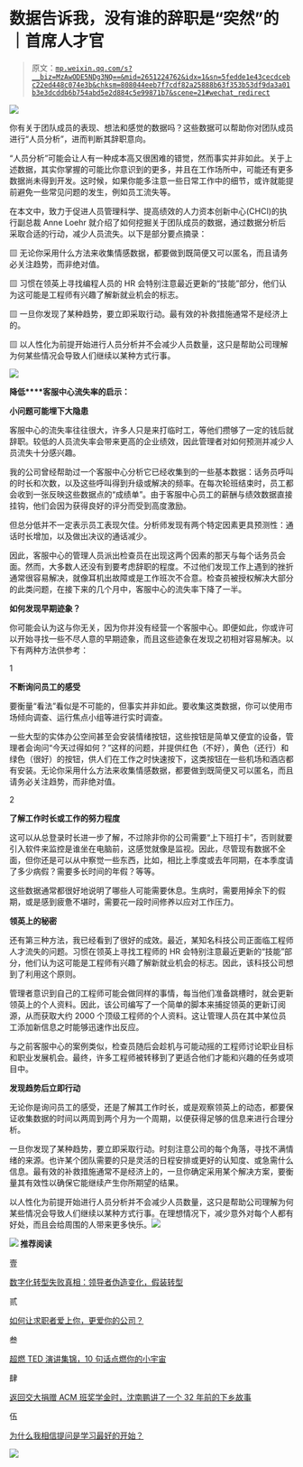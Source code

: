 # 数据告诉我，没有谁的辞职是“突然”的｜首席人才官

> 原文：[`mp.weixin.qq.com/s?__biz=MzAwODE5NDg3NQ==&mid=2651224762&idx=1&sn=5fedde1e43cecdcebc22ed448c074e3b&chksm=808044eeb7f7cdf82a25888b63f353b53df9da3a01b3e3dcddb6b754abd5e2d884c5e99871b7&scene=21#wechat_redirect`](http://mp.weixin.qq.com/s?__biz=MzAwODE5NDg3NQ==&mid=2651224762&idx=1&sn=5fedde1e43cecdcebc22ed448c074e3b&chksm=808044eeb7f7cdf82a25888b63f353b53df9da3a01b3e3dcddb6b754abd5e2d884c5e99871b7&scene=21#wechat_redirect)

![](img/f3a6f4d251539ce5c4cc3c64a1a24e7a.png)

你有关于团队成员的表现、想法和感觉的数据吗？这些数据可以帮助你对团队成员进行“人员分析”，进而判断其辞职意向。

“人员分析”可能会让人有一种成本高又很困难的错觉，然而事实并非如此。关于上述数据，其实你掌握的可能比你意识到的更多，并且在工作场所中，可能还有更多数据尚未得到开发。这时候，如果你能多注意一些日常工作中的细节，或许就能提前避免一些常见问题的发生，例如员工流失等。

在本文中，致力于促进人员管理科学、提高绩效的人力资本创新中心(CHCI)的执行副总裁 Anne Loehr 就介绍了如何挖掘关于团队成员的数据，通过数据分析后采取合适的行动，减少人员流失。以下是部分要点摘录：

▨ 无论你采用什么方法来收集情感数据，都要做到既简便又可以匿名，而且请务必关注趋势，而非绝对值。

▨ 习惯在领英上寻找编程人员的 HR 会特别注意最近更新的“技能”部分，他们认为这可能是工程师有兴趣了解新就业机会的标志。

▨ 一旦你发现了某种趋势，要立即采取行动。最有效的补救措施通常不是经济上的。

▨ 以人性化为前提开始进行人员分析并不会减少人员数量，这只是帮助公司理解为何某些情况会导致人们继续以某种方式行事。

![](img/526894a48bcdc7096d153ad3ba67fe21.png)

**降低****客服中心流失率的启示：**

**小问题可能埋下大隐患**

客服中心的流失率往往很大，许多人只是来打临时工，等他们攒够了一定的钱后就辞职。较低的人员流失率会带来更高的企业绩效，因此管理者对如何预测并减少人员流失十分感兴趣。

我的公司曾经帮助过一个客服中心分析它已经收集到的一些基本数据：话务员呼叫的时长和次数，以及这些呼叫得到升级或解决的频率。在每次轮班结束时，员工都会收到一张反映这些数据点的“成绩单”。由于客服中心员工的薪酬与绩效数据直接挂钩，他们会因为获得良好的评分而受到高度激励。

但总分低并不一定表示员工表现欠佳。分析师发现有两个特定因素更具预测性：通话时长增加，以及做出决议的通话减少。

因此，客服中心的管理人员派出检查员在出现这两个因素的那天与每个话务员会面。然而，大多数人还没有到要考虑辞职的程度。不过他们发现工作上遇到的挫折通常很容易解决，就像耳机出故障或是工作班次不合意。检查员被授权解决大部分的此类问题，在接下来的几个月中，客服中心的流失率下降了一半。

**如何发现早期迹象？**

你可能会认为这与你无关，因为你并没有经营一个客服中心。即便如此，你或许可以开始寻找一些不尽人意的早期迹象，而且这些迹象在发现之初相对容易解决。以下有两种方法供参考：

1

**不断询问员工的感受**

要衡量“看法”看似是不可能的，但事实并非如此。要收集这类数据，你可以使用市场倾向调查、运行焦点小组等进行实时调查。

一些大型的实体办公空间甚至会安装情绪按钮，这些按钮是简单又便宜的设备，管理者会询问“今天过得如何？”这样的问题，并提供红色（不好），黄色（还行）和绿色（很好）的按钮，供人们在工作之时快速按下，这类按钮在一些机场和酒店都有安装。无论你采用什么方法来收集情感数据，都要做到既简便又可以匿名，而且请务必关注趋势，而非绝对值。

2

**了解工作时长或工作的努力程度**

这可以从总登录时长进一步了解，不过除非你的公司需要“上下班打卡”，否则就要引入软件来监控是谁坐在电脑前，这感觉就像是监视。因此，尽管现有数据不全面，但你还是可以从中察觉一些东西，比如，相比上季度或去年同期，在本季度请了多少病假？需要多长时间的年假？等等。

这些数据通常都很好地说明了哪些人可能需要休息。生病时，需要用掉余下的假期，或是感到疲惫不堪时，需要花一段时间修养以应对工作压力。

**领英上的秘密**

还有第三种方法，我已经看到了很好的成效。最近，某知名科技公司正面临工程师人才流失的问题。习惯在领英上寻找工程师的 HR 会特别注意最近更新的“技能”部分，他们认为这可能是工程师有兴趣了解新就业机会的标志。因此，该科技公司想到了利用这个原则。

管理者意识到自己的工程师可能会做同样的事情，每当他们准备跳槽时，就会更新领英上的个人资料。因此，该公司编写了一个简单的脚本来捕捉领英的更新订阅源，从而获取大约 2000 个顶级工程师的个人资料。这让管理人员在其中某位员工添加新信息之时能够迅速作出反应。

与之前客服中心的案例类似，检查员随后会趁机与可能动摇的工程师讨论职业目标和职业发展机会。最终，许多工程师被转移到了更适合他们才能和兴趣的任务或项目中。

**发现趋势后立即行动**

无论你是询问员工的感受，还是了解其工作时长，或是观察领英上的动态，都要保证收集数据的时间以两周到两个月为一个周期，以便获得足够的信息来进行合理分析。

一旦你发现了某种趋势，要立即采取行动。时刻注意公司的每个角落，寻找不满情绪的来源。也许某个团队需要的只是灵活的日程安排或更好的认知度、或急需什么信息。最有效的补救措施通常不是经济上的，一旦你确定采用某个解决方案，要衡量其有效性以确保它能继续产生你所期望的结果。

以人性化为前提开始进行人员分析并不会减少人员数量，这只是帮助公司理解为何某些情况会导致人们继续以某种方式行事。在理想情况下，减少意外对每个人都有好处，而且会给周围的人带来更多快乐。![](img/28f61dcf26ae7905461afd8c84de9c20.png)

**![](img/55a853a27ee393ad945b82963a5a17e8.png) 推荐阅读**

壹

[数字化转型失败真相：领导者伪造变化，假装转型](http://mp.weixin.qq.com/s?__biz=MzAwODE5NDg3NQ==&mid=2651224756&idx=1&sn=ae83dba9d038ecbef7a2857efe2cad31&chksm=808044e0b7f7cdf66830cdefae6bf380b616cae239737ec5dcbd8b5ba1df84b2a68e3aaecf67&scene=21#wechat_redirect)

贰

[如何让求职者爱上你，更爱你的公司？](http://mp.weixin.qq.com/s?__biz=MzAwODE5NDg3NQ==&mid=2651224725&idx=1&sn=26d5f9b016e49526d21d3bfb7b3839bd&chksm=808044c1b7f7cdd7a2b714dbbdc0a3163e4404d08d4167cb9e9c17e21b8c3f43937cf44b54a7&scene=21#wechat_redirect)

叁

[超燃 TED 演讲集锦，10 句话点燃你的小宇宙](http://mp.weixin.qq.com/s?__biz=MzAwODE5NDg3NQ==&mid=2651224733&idx=1&sn=59fa580f87fdfaa1c16fb201624acbac&chksm=808044c9b7f7cddfac16530bb445c905a0fe7e4b2fac35e107a250d6069357adb36cb689c5b4&scene=21#wechat_redirect)

肆

[返回交大捐赠 ACM 班奖学金时，沈南鹏讲了一个 32 年前的下乡故事](http://mp.weixin.qq.com/s?__biz=MzAwODE5NDg3NQ==&mid=2651224748&idx=1&sn=302b9f643fdd68524c4d422502042cf8&chksm=808044f8b7f7cdee379fcf386e80fda2c5630e6bcbe2e3c734a00c5ae55e4c5a2bd9f4815f95&scene=21#wechat_redirect)

伍

[为什么我相信提问是学习最好的开始？](http://mp.weixin.qq.com/s?__biz=MzAwODE5NDg3NQ==&mid=2651224750&idx=1&sn=4282b6e0efe03ea45c830a44de8242c5&chksm=808044fab7f7cdec05c4a89648cbc0c91c2c49cb70b218dc6d0fa19c0517347197c6dc0f4c7d&scene=21#wechat_redirect)

![](img/bda46b794494ced26505cbbe202cd88a.png)